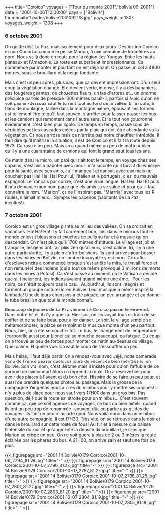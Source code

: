 +++
title="Coroico"
voyages = ["Tour du monde 2001","bolivie 09-2001"]
date = "2001-10-06T12:00:00"
pays = ["Bolivie"]
thumbnail="header/bolivie20010921/8.jpg"
pays_weight = 1308
voyages_weight = 1308
+++
### 6 octobre 2001

 On quitte déjà La Paz, mais seulement pour deux jours. Destination Coroico 
et non Cocorico comme le pense Marion, à une centaine de kilomètres au nord. 
Nous voilà donc en route pour la région des Yungas. Entre les hauts plateaux 
et l'Amazonie. La route est superbe et impressionnante. Ca commence par monter 
et pourtant on est déjà haut. On passe un col à 4800 mètres, sous le brouillard 
et la neige fondante.

Mais c'est un peu après, plus bas, que ça devient impressionnant. D'un seul 
coup la végétation change. Elle devient verte, intense, il y a des bananiers, 
des fougères géantes, de chouettes fleurs, un tas d'arbres et... un énorme précipice 
parfois de presque 1000 mètres paraît-il, parfois si à-pic qu'on ne voit pas 
en-dessous sauf le torrent tout au fond de la vallée. Et la route, à flanc de 
montagne, taillée dans la montagne même, épousant ses formes est tellement étroite 
qu'il faut souvent s'arrêter pour laisser passer les bus et les camions qui 
remontent dans l'autre sens. Et le tout non goudronné évidemment, c'est bien 
plus rigolo. De temps en temps, passe sous de véritables petites cascades créées 
par la pluie qui doit être abondante vu la végétation. Ca nous arrose mais ça 
n'arrête pas notre chauffeur intrépide. Il faut dire qu'il maîtrise la situation, 
il est de Coroico et il fait la route depuis 1973. Ca rasure un peu. Mais on 
a quand même un peu de mal à oublier qu'il y a une quarantaine de camions qui 
font le grand saut tous les ans.

Ce matin dans le micro, un papi qui riait tout le temps, en voyage chez ses 
copains, s'est mis à papoter avec moi. Il m'a raconté qu'il buvait du whiskye 
pour la santé, avec ses amis, qu'il mangeait et dansait avec eux mais ne couchait 
pas! Ha! Ha! Ha! Pour lui, l'italien et le portugais, c'est du mauvais espagnol. 
Le français par contre, c'est une vraie langue. Ha! Ha! Ha! Et puis il m'a demandé 
mon nom parce que els amis ça se salue et pour ça. il faut connaître le nom. 
"Marion", ça ne l'inspirait pas. "Marrria" avec tous les R roulés, il aimait 
mieux... Sympas les paceños (habitants de La Paz, incultes!).

### 7 octobre 2001

Coroico est un gros village planté au milieu des vallées. On se croirait en 
vacances. Ha! Ha! Ha! Il y fait carrément bon, hier dans le minibus tout le 
monde enlevait blousons et couches de pulls au fur et à mesure qu'on descendait. 
On n'est plus qu'à 1700 mètres d'altitude. Le village est joli et tranquille, 
les gens ont l'air plus zen qu'ailleurs, c'est calme. Ici, il y a une autre 
particularité, il y a plein d'afro-boliviens. Ils sont arrivés pour bosser dans 
les mines en Bolivie, un nombre incroyable y est mort. Ce trafic d'esclaves 
noirs a commencé lorsque s'est arrêté la mita, le travail forcé et non rémunéré 
des indiens (qui a tout de même provoqué 3 millions de morts dans les mines 
à Potosi). Ca s'est passé au moment où le Vatican a décidé que si, finalement, 
les indiens avaient quand même une âme... Pour les noirs, ce n'était toujours 
pas le cas... Aujourd'hui, ils sont intégrés et forment un groupe culturel ici 
en Bolivie. Leur musique a même inspiré la lambada! Une de leurs chansons a 
été piquée, un peu arrangée et ça donne le tube brésilien que tout le monde 
connaît.

Beaucoup de jeumes de La Paz viennent à Coroico passer le wee-end. Dans notre 
hôtel, il n'y a que ça. Hier soir, on les voyait tous en train de se coiffer 
et de se faire beau pour aller danser. Le soir, le village semble se métamorphoser, 
la place se remplit et la musique monte d'un peu partout. Nous, hier, on a été 
se coucher tôt. Le bus, le changement de température (corporelle aussi pour 
Lionel qui se mouche beaucoup), ça fatigue. Du coup on a trouvé un peu de forces 
pour monter ce matin au-dessus du village. Quel calme. Et quelle vue. Ca vaut 
le coup de s'essouffler un peu.

Mais hélas, il faut dájè partir. On a rendez-vous avec Jéjé, notre camarade 
venu de France passer quelques jours de vacances bien méritées ici en Bolivie. 
Son vrai nom, c'est Jérôme mais il insiste pour qu'on l'affuble de ce surnom 
de camioneur! Alors on reprend la route. On a réservé hier pour avoir des places 
à l'avant et du bon côté. Histoire de se faire un peu peur, et aussi de prendre 
quelques photos au passage. Mais la grosse de la compagnie Yungeñas nous a virés 
du minibus pour y mettre ses copines! Il n'y a plus de place pour nous sauf 
vers 17H00 dans un gros bus. Pas question, déjà que la route est étroite pour 
un minibus... C'est souvent comme ça, que ce soit agences de voyages, de bus 
ou bien hôtels, quand ils ont un peu trop de renommée -souvent dûe en partie 
aux guides de voyages- ils font un peu n'importe quoi. Nous voilà donc dans 
un minibus d'une autre compagnie. Il est 17H30. Très vite, on se retrouve dans 
le noir et dans le brouillard sur cette route de fous! Au fur et à mesure que 
baisse l'intensité du jour et qu'augmente la densité du brouillard, je sens 
que Marion se crispe un peu. On ne voit guère à plus de 2 ou 3 mètres la route 
éclairée par les phares du bus. A 21H00, on arrive sain et sauf une fois de 
plus. 


<div id="TOTO">{{< figurepage src="2001 14 Bolivie/0179 Coroico/2001-10-06_2794_81.29.jpg" title="-"  >}}
{{< figurepage src="2001 14 Bolivie/0179 Coroico/2001-10-07_2796_81.27.jpg" title="-"  >}}
{{< figurepage src="2001 14 Bolivie/0179 Coroico/2001-10-07_2797_81.26.jpg" title="-"  >}}
{{< figurepage src="2001 14 Bolivie/0179 Coroico/2001-10-07_2798_81.25.jpg" title="-"  >}}
{{< figurepage src="2001 14 Bolivie/0179 Coroico/2001-10-07_2801_81.22.jpg" title="-"  >}}
{{< figurepage src="2001 14 Bolivie/0179 Coroico/2001-10-07_2803_81.20.jpg" title="-"  >}}
{{< figurepage src="2001 14 Bolivie/0179 Coroico/2001-10-07_2804_81.19.jpg" title="-"  >}}
{{< figurepage src="2001 14 Bolivie/0179 Coroico/2001-10-07_2805_81.18.jpg" title="-"  >}}
</DIV>

